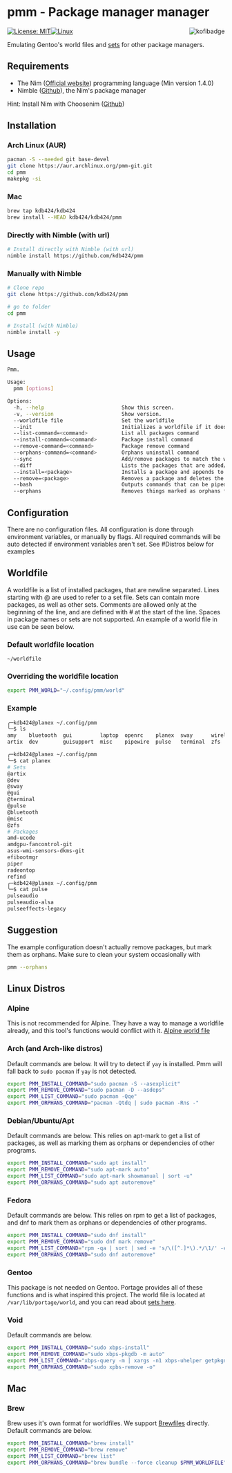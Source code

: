 # pmm - Package manager manager

[![License: MIT](https://img.shields.io/badge/License-MIT-yellow.svg)](https://opensource.org/licenses/MIT
)[![Linux](https://svgshare.com/i/Zhy.svg)](https://svgshare.com/i/Zhy.svg
)<a href="https://ko-fi.com/kdb424"><img src="https://i.imgur.com/9T0bvqO.png" alt="kofibadge" align="right"/></a>

Emulating Gentoo's world files and [sets](https://wiki.gentoo.org/wiki//etc/portage/sets) for other package managers.

## Requirements

- The Nim ([Official website](https://nim-lang.org/)) programming language (Min version 1.4.0)
- Nimble ([Github](https://github.com/nim-lang/nimble)), the Nim's package manager

Hint: Install Nim with Choosenim ([Github](https://github.com/dom96/choosenim))

## Installation

### Arch Linux (AUR)

```bash
pacman -S --needed git base-devel
git clone https://aur.archlinux.org/pmm-git.git
cd pmm
makepkg -si
```

### Mac
```bash
brew tap kdb424/kdb424
brew install --HEAD kdb424/kdb424/pmm
```

### Directly with Nimble (with url)

```bash
# Install directly with Nimble (with url)
nimble install https://github.com/kdb424/pmm
```

### Manually with Nimble

```bash
# Clone repo
git clone https://github.com/kdb424/pmm

# go to folder
cd pmm

# Install (with Nimble)
nimble install -y
```

## Usage
```bash
Pmm.

Usage:
  pmm [options]

Options:
  -h, --help                         Show this screen.
  -v, --version                      Show version.
  --worldfile file                   Set the worldfile
  --init                             Initializes a worldfile if it does not exist
  --list-command=<command>           List all packages command
  --install-command=<command>        Package install command
  --remove-command=<command>         Package remove command
  --orphans-command=<command>        Orphans uninstall command
  --sync                             Add/remove packages to match the worldfile
  --diff                             Lists the packages that are added/removed
  --install=<package>                Installs a package and appends to the worldfile
  --remove=<package>                 Removes a package and deletes the entry in the worldfile
  --bash                             Outputs commands that can be piped into bash
  --orphans                          Removes things marked as orphans from your system
```

## Configuration
There are no configuration files. All configuration is done through environment
variables, or manually by flags. All required commands will be auto detected if
environment variables aren't set. See #Distros below for examples


## Worldfile
A worldfile is a list of installed packages, that are newline separated.
Lines starting with @ are used to refer to a set file. Sets can contain
more packages, as well as other sets. Comments are allowed only at the
beginning of the line, and are defined with # at the start of the line.
Spaces in package names or sets are not supported. An example of a world
file in use can be seen below.

### Default worldfile location
```
~/worldfile
```

### Overriding the worldfile location
```bash
export PMM_WORLD="~/.config/pmm/world"
```

### Example
```bash
╭─kdb424@planex ~/.config/pmm
╰─$ ls
amy    bluetooth  gui         laptop  openrc    planex  sway      wireless
artix  dev        guisupport  misc    pipewire  pulse   terminal  zfs

╭─kdb424@planex ~/.config/pmm
╰─$ cat planex
# Sets
@artix
@dev
@sway
@gui
@terminal
@pulse
@bluetooth
@misc
@zfs
# Packages
amd-ucode
amdgpu-fancontrol-git
asus-wmi-sensors-dkms-git
efibootmgr
piper
radeontop
refind
╭─kdb424@planex ~/.config/pmm
╰─$ cat pulse
pulseaudio
pulseaudio-alsa
pulseeffects-legacy
```

## Suggestion
The example configuration doesn't actually remove packages, but mark them
as orphans. Make sure to clean your system occasionally with
```bash
pmm --orphans
```

## Linux Distros

### Alpine
This is not recommended for Alpine. They have a way to manage a worldfile
already, and this tool's functions would conflict with it.
[Alpine world file](https://docs.alpinelinux.org/user-handbook/0.1a/Working/apk.html#_world) 

### Arch (and Arch-like distros)
Default commands are below. It will try to detect if `yay` is installed. Pmm will
fall back to `sudo pacman` if `yay` is not detected.
```bash
export PMM_INSTALL_COMMAND="sudo pacman -S --asexplicit"
export PMM_REMOVE_COMMAND="sudo pacman -D --asdeps"
export PMM_LIST_COMMAND="sudo pacman -Qqe"
export PMM_ORPHANS_COMMAND="pacman -Qtdq | sudo pacman -Rns -"
```

### Debian/Ubuntu/Apt
Default commands are below. This relies on apt-mark to get a list of packages, as well as
marking them as orphans or dependencies of other programs.
```bash
export PMM_INSTALL_COMMAND="sudo apt install"
export PMM_REMOVE_COMMAND="sudo apt-mark auto"
export PMM_LIST_COMMAND="sudo apt-mark showmanual | sort -u"
export PMM_ORPHANS_COMMAND="sudo apt autoremove"
```

### Fedora
Default commands are below. This relies on rpm to get a list of packages, and dnf to
mark them as orphans or dependencies of other programs.
```bash
export PMM_INSTALL_COMMAND="sudo dnf install"
export PMM_REMOVE_COMMAND="sudo dnf mark remove"
export PMM_LIST_COMMAND="rpm -qa | sort | sed -e 's/\([^.]*\).*/\1/' -e 's/\(.*\)-.*/\1/'"
export PMM_ORPHANS_COMMAND="sudo dnf autoremove"
```

### Gentoo
This package is not needed on Gentoo. Portage provides all of these functions
and is what inspired this project. The world file is located at 
`/var/lib/portage/world`, and you can read about 
[sets here](https://wiki.gentoo.org/wiki//etc/portage/sets).

### Void
Default commands are below.
```bash
export PMM_INSTALL_COMMAND="sudo xbps-install"
export PMM_REMOVE_COMMAND="sudo xbps-pkgdb -m auto"
export PMM_LIST_COMMAND="xbps-query -m | xargs -n1 xbps-uhelper getpkgname"
export PMM_ORPHANS_COMMAND="sudo xpbs-remove -o"
```

## Mac

### Brew
Brew uses it's own format for worldfiles. We support 
[Brewfiles](https://thoughtbot.com/blog/brewfile-a-gemfile-but-for-homebrew) directly. 
Default commands are below.
```bash
export PMM_INSTALL_COMMAND="brew install"
export PMM_REMOVE_COMMAND="brew remove"
export PMM_LIST_COMMAND="brew list"
export PMM_ORPHANS_COMMAND="brew bundle --force cleanup $PMM_WORLDFILE"
```
